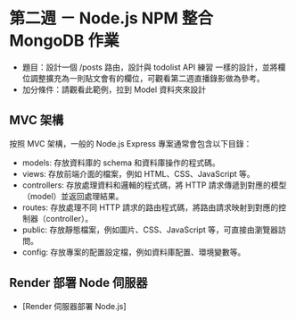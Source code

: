 # 第二週 － Node.js NPM 整合 MongoDB 作業
- 題目：設計一個 /posts 路由，設計與 todolist API 練習 一樣的設計，並將欄位調整擴充為一則貼文會有的欄位，可觀看第二週直播錄影做為參考。
- 加分條件：請觀看此範例，拉到 Model 資料夾來設計

## MVC 架構
按照 MVC 架構，一般的 Node.js Express 專案通常會包含以下目錄：

- models: 存放資料庫的 schema 和資料庫操作的程式碼。
- views: 存放前端介面的檔案，例如 HTML、CSS、JavaScript 等。
- controllers: 存放處理資料和邏輯的程式碼，將 HTTP 請求傳遞到對應的模型（model）並返回處理結果。
- routes: 存放處理不同 HTTP 請求的路由程式碼，將路由請求映射到對應的控制器（controller）。
- public: 存放靜態檔案，例如圖片、CSS、JavaScript 等，可直接由瀏覽器訪問。
- config: 存放專案的配置設定檔，例如資料庫配置、環境變數等。

## Render 部署 Node 伺服器
* [Render 伺服器部署 Node.js]